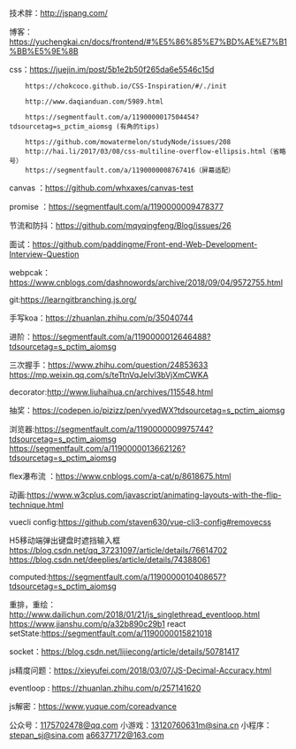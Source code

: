 技术胖：http://jspang.com/

博客：https://yuchengkai.cn/docs/frontend/#%E5%86%85%E7%BD%AE%E7%B1%BB%E5%9E%8B

css：https://juejin.im/post/5b1e2b50f265da6e5546c15d

        https://chokcoco.github.io/CSS-Inspiration/#/./init
    
        http://www.daqianduan.com/5989.html
        
        https://segmentfault.com/a/1190000017504454?tdsourcetag=s_pctim_aiomsg (有角的tips)
        
        https://github.com/mowatermelon/studyNode/issues/208
        http://hai.li/2017/03/08/css-multiline-overflow-ellipsis.html（省略号）
        https://segmentfault.com/a/1190000008767416（屏幕适配）

canvas ：https://github.com/whxaxes/canvas-test

promise ：https://segmentfault.com/a/1190000009478377

节流和防抖：https://github.com/mqyqingfeng/Blog/issues/26

面试：https://github.com/paddingme/Front-end-Web-Development-Interview-Question

webpcak：https://www.cnblogs.com/dashnowords/archive/2018/09/04/9572755.html

git:https://learngitbranching.js.org/

手写koa：https://zhuanlan.zhihu.com/p/35040744

进阶：https://segmentfault.com/a/1190000012646488?tdsourcetag=s_pctim_aiomsg

三次握手：https://www.zhihu.com/question/24853633
        https://mp.weixin.qq.com/s/teTtnVqJeIvl3bVjXmCWKA

decorator:http://www.liuhaihua.cn/archives/115548.html

抽奖：https://codepen.io/pizizz/pen/vyedWX?tdsourcetag=s_pctim_aiomsg

浏览器:https://segmentfault.com/a/1190000009975744?tdsourcetag=s_pctim_aiomsg
https://segmentfault.com/a/1190000013662126?tdsourcetag=s_pctim_aiomsg

flex瀑布流 ：https://www.cnblogs.com/a-cat/p/8618675.html

动画:https://www.w3cplus.com/javascript/animating-layouts-with-the-flip-technique.html

vuecli config:https://github.com/staven630/vue-cli3-config#removecss


H5移动端弹出键盘时遮挡输入框 https://blog.csdn.net/qq_37231097/article/details/76614702
                               https://blog.csdn.net/deeplies/article/details/74388061

computed:https://segmentfault.com/a/1190000010408657?tdsourcetag=s_pctim_aiomsg

重排，重绘：http://www.dailichun.com/2018/01/21/js_singlethread_eventloop.html
                https://www.jianshu.com/p/a32b890c29b1
react setState:https://segmentfault.com/a/1190000015821018

socket：https://blog.csdn.net/lijiecong/article/details/50781417

js精度问题：https://xieyufei.com/2018/03/07/JS-Decimal-Accuracy.html

eventloop : https://zhuanlan.zhihu.com/p/257141620

js解密：https://www.yuque.com/coreadvance

公众号：1175702478@qq.com
小游戏：13120760631m@sina.cn
小程序：stepan_sj@sina.com
       a66377172@163.com
